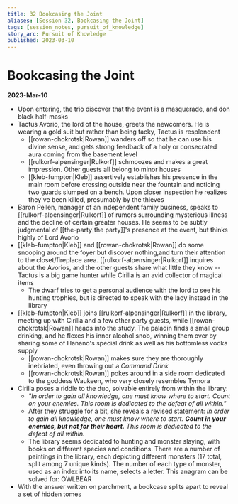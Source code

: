 ```yaml
---
title: 32 Bookcasing the Joint
aliases: [Session 32, Bookcasing the Joint]
tags: [session_notes, pursuit_of_knowledge]
story_arc: Pursuit of Knowledge
published: 2023-03-10
---
```

# Bookcasing the Joint
**2023-Mar-10**

- Upon entering, the trio discover that the event is a masquerade, and don black half-masks
- Tactus Avorio, the lord of the house, greets the newcomers. He is wearing a gold suit but rather than being tacky, Tactus is resplendent
	- [[rowan-chokrotsk|Rowan]] wanders off so that he can use his divine sense, and gets strong feedback of a holy or consecrated aura coming from the basement level
	- [[rulkorf-alpensinger|Rulkorf]] schmoozes and makes a great impression. Other guests all belong to minor houses
	- [[kleb-fumpton|Kleb]] assertively establishes his presence in the main room before crossing outside near the fountain and noticing two guards slumped on a bench. Upon closer inspection he realizes they've been killed, presumably by the thieves
- Baron Pellen, manager of an independent family business, speaks to [[rulkorf-alpensinger|Rulkorf]] of rumors surrounding mysterious illness and the decline of certain greater houses. He seems to be subtly judgmental of [[the-party|the party]]'s presence at the event, but thinks highly of Lord Avorio
- [[kleb-fumpton|Kleb]] and [[rowan-chokrotsk|Rowan]] do some snooping around the foyer but discover nothing,and turn their attention to the closet/fireplace area. [[rulkorf-alpensinger|Rulkorf]] inquires about the Avorios, and the other guests share what little they know -- Tactus is a big game hunter while Cirilla is an avid collector of magical items
	- The dwarf tries to get a personal audience with the lord to see his hunting trophies, but is directed to speak with the lady instead in the library
- [[kleb-fumpton|Kleb]] joins [[rulkorf-alpensinger|Rulkorf]] in the library, meeting up with Cirilla and a few other party guests, while [[rowan-chokrotsk|Rowan]] heads into the study. The paladin finds a small group drinking, and he flexes his inner alcohol snob, winning them over by sharing some of Hanano's special drink as well as his bottomless vodka supply
	- [[rowan-chokrotsk|Rowan]] makes sure they are thoroughly inebriated, even throwing out a *Command Drink*
	- [[rowan-chokrotsk|Rowan]] pokes around in a side room dedicated to the goddess Waukeen, who very closely resembles Tymora
- Cirilla poses a riddle to the duo, solvable entirely from within the library:
	- *"In order to gain all knowledge, one must know where to start. Count on your enemies. This room is dedicated to the defeat of all within."*
	- After they struggle for a bit, she reveals a revised statement: *In order to gain all knowledge, one must know where to start. **Count in your enemies, but not for their heart.** This room is dedicated to the defeat of all within.*
	- The library seems dedicated to hunting and monster slaying, with books on different species and conditions. There are a number of paintings in the library, each depicting different monsters (17 total, split among 7 unique kinds). The number of each type of monster, used as an index into its name, selects a letter. This anagram can be solved for: OWLBEAR
- With the answer written on parchment, a bookcase splits apart to reveal a set of hidden tomes
